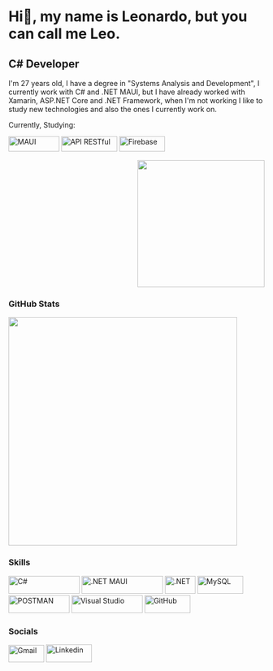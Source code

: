Hi👋, my name is Leonardo, but you can call me Leo.
==========================

C# Developer
--------------------

<p><a> I'm 27 years old, I have a degree in "Systems Analysis and Development", I currently work with C# and .NET MAUI, but I have already worked with Xamarin, ASP.NET Core and .NET Framework, when I'm not working I like to study new technologies and also the ones I currently work on. </a></p>

Currently, Studying: 
<!-- Studying - Badges -->
<a href="https://learn.microsoft.com/pt-br/dotnet/maui/what-is-maui" target="_blank" rel="noreferrer"><img src="https://img.shields.io/badge/.NET%20MAUI-%238464B8" width="100" height="30" alt="MAUI"/></a>
<a href="https://learn.microsoft.com/pt-br/aspnet/web-api/overview/older-versions/build-restful-apis-with-aspnet-web-api" target="_blank" rel="noreferrer"><img src="https://img.shields.io/badge/APIs%20RESTful-%238E2AD4" width="110" height="30" alt="API RESTful"/></a>
<a href="https://firebase.google.com/?hl=pt" target="_blank" rel="noreferrer"><img src="https://img.shields.io/badge/firebase-ffca28?style=for-the-badge&logo=firebase&logoColor=black" width="90" height="30" alt="Firebase"/></a>

<!-- GIF -->
<p align='right'><a><img src="https://i.giphy.com/media/mTPjPA6SSXgTsnZ1Dh/giphy.webp" width="250" class="giphy-embed"/></a></p>
  
### GitHub Stats
<p align='left'>
  <a href="#"><img src="https://github-readme-stats.vercel.app/api?username=Leonardogf12&show_icons=true&count_private=true&theme=dark" width="450"></a>
</p>

### Skills
<p>
<a href="https://learn.microsoft.com/pt-br/dotnet/csharp/" target="_blank" rel="noreferrer"><img src="https://img.shields.io/badge/%20%20C%23-C%20Sharp-9d5598" width="140" height="35" alt="C#" /></a> 
<a href="https://learn.microsoft.com/pt-br/dotnet/maui/what-is-maui" target="_blank" rel="noreferrer"><img src="https://img.shields.io/badge/MAUI%20-.NET%20MAUI-7b60d9" width="160" height="35" alt=".NET MAUI" /></a> 
<a href="https://dotnet.microsoft.com/pt-br/" target="_blank" rel="noreferrer"><img src="https://img.shields.io/badge/%20%20.NET-8A2BE2" width="60" height="35" alt=".NET" /></a> 
<a href="https://dev.mysql.com/downloads/mysql/" target="_blank" rel="noreferrer"><img src="https://img.shields.io/badge/My%20SQL-0d668e" width="90" height="35" alt="MySQL" /></a> 
<a href="https://www.postman.com/" target="_blank" rel="noreferrer"><img src="https://img.shields.io/badge/POSTMAN-fe7247" width="120" height="35" alt="POSTMAN" /></a> 
<a href="https://visualstudio.microsoft.com/pt-br/thank-you-downloading-visual-studio/?sku=Community&channel=Release&version=VS2022&source=VSLandingPage&cid=2030&passive=false" target="_blank" rel="noreferrer"><img src="https://img.shields.io/badge/Visual%20Studio-a87edb" width="140" height="35" alt="Visual Studio" /></a> 
<a href="https://github.com/Leonardogf12" target="_blank" rel="noreferrer"><img src="https://img.shields.io/badge/GIT%20HUB-%233D3D3D" width="90" height="35" alt="GitHub" /></a>
</p>

### Socials
<p align="left">
<a href="mailto:leonardogf.contato@gmail.com" target="_blank" rel="noreferrer"><img src="https://img.shields.io/badge/Gmail-d55248" width="70" height="34" alt="Gmail" /></a>
<a href="https://www.linkedin.com/in/leonardo-gon%C3%A7alves-fazolo-aa860621a/" target="_blank" rel="noreferrer"><img src="https://img.shields.io/badge/Linkedin-0f66be" width="90" height="35" alt="Linkedin" /></a> 
<!--
  Seguidores do perfil
  <a href="https://www.github.com/Leonardogf12" target="_blank" rel="noreferrer"><img src="https://img.shields.io/github/followers/Leonardogf12?logo=github&style=for-the-badge&color=3382ed&labelColor=171717"  width="170" height="35" alt="Gmail" /></a>-->
</p>


